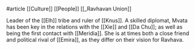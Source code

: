 #article 
[[Culture]]
[[People]]
[[_Ravhavan Union]]

Leader of the [[Elh]] tribe and ruler of [[Knus]]. A skilled diplomat, Mvata has been key in the relations with the [[Xie]] and [[Da Chu]]; as well as being the first contact with [[Meridia]]. She is at times both a close friend and political rival of [[Emira]], as they differ on their vision for Ravhava.